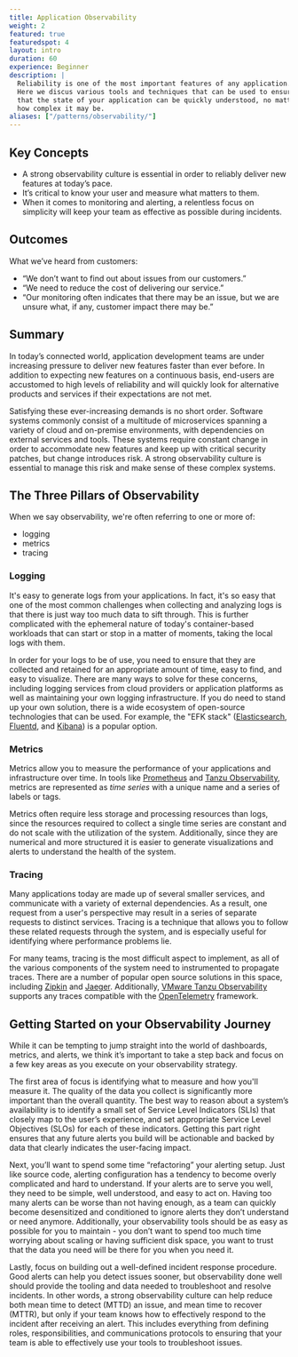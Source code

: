 ```yaml
---
title: Application Observability
weight: 2
featured: true
featuredspot: 4
layout: intro
duration: 60
experience: Beginner
description: |
  Reliability is one of the most important features of any application.
  Here we discus various tools and techniques that can be used to ensure
  that the state of your application can be quickly understood, no matter
  how complex it may be.
aliases: ["/patterns/observability/"]
---
```


## Key Concepts

- A strong observability culture is essential in order to reliably deliver new
  features at today’s pace.
- It’s critical to know your user and measure what matters to them.
- When it comes to monitoring and alerting, a relentless focus on simplicity
  will keep your team as effective as possible during incidents.

## Outcomes

What we’ve heard from customers:

- “We don’t want to find out about issues from our customers.”
- “We need to reduce the cost of delivering our service.”
- “Our monitoring often indicates that there may be an issue, but we are unsure
  what, if any, customer impact there may be.”

## Summary

In today’s connected world, application development teams are under increasing
pressure to deliver new features faster than ever before. In addition to
expecting new features on a continuous basis, end-users are accustomed to high
levels of reliability and will quickly look for alternative products and
services if their expectations are not met.

Satisfying these ever-increasing demands is no short order. Software systems
commonly consist of a multitude of microservices spanning a variety of cloud and
on-premise environments, with dependencies on external services and tools. These
systems require constant change in order to accommodate new features and keep up
with critical security patches, but change introduces risk. A strong
observability culture is essential to manage this risk and make sense of these
complex systems.

## The Three Pillars of Observability

When we say observability, we're often referring to one or more of:

- logging
- metrics
- tracing

### Logging

It's easy to generate logs from your applications. In fact, it's so easy that
one of the most common challenges when collecting and analyzing logs is that
there is just way too much data to sift through. This is further complicated
with the ephemeral nature of today's container-based workloads that can start or
stop in a matter of moments, taking the local logs with them.

In order for your logs to be of use, you need to ensure that they are collected
and retained for an appropriate amount of time, easy to find, and easy to
visualize. There are many ways to solve for these concerns, including logging
services from cloud providers or application platforms as well as maintaining
your own logging infrastructure. If you do need to stand up your own solution,
there is a wide ecosystem of open-source technologies that can be used. For
example, the "EFK stack" ([Elasticsearch](https://www.elastic.co),
[Fluentd](https://www.fluentd.org), and
[Kibana](https://www.elastic.co/kibana)) is a popular option.

### Metrics

Metrics allow you to measure the performance of your applications and
infrastructure over time. In tools like [Prometheus](https://prometheus.io)
and [Tanzu Observability](https://tanzu.vmware.com/observability), metrics
are represented as _time series_ with a unique name and a series of labels
or tags.

Metrics often require less storage and processing resources than logs, since the
resources required to collect a single time series are constant and do not scale
with the utilization of the system. Additionally, since they are numerical and
more structured it is easier to generate visualizations and alerts to understand
the health of the system.

### Tracing

Many applications today are made up of several smaller services, and communicate
with a variety of external dependencies. As a result, one request from a user's
perspective may result in a series of separate requests to distinct services.
Tracing is a technique that allows you to follow these related requests through
the system, and is especially useful for identifying where performance problems
lie.

For many teams, tracing is the most difficult aspect to implement, as all of the
various components of the system need to instrumented to propagate traces. There
are a number of popular open source solutions in this space, including
[Zipkin](https://zipkin.io) and [Jaeger](https://www.jaegertracing.io).
Additionally,
[VMware Tanzu Observability](https://tanzu.vmware.com/content/vmware-tanzu-observability-features/microservices-observability-with-distributed-tracing)
supports any traces compatible with the
[OpenTelemetry](https://tanzu.vmware.com/content/vmware-tanzu-observability-features/microservices-observability-with-distributed-tracing)
framework.

## Getting Started on your Observability Journey

While it can be tempting to jump straight into the world of dashboards, metrics,
and alerts, we think it’s important to take a step back and focus on a few key
areas as you execute on your observability strategy.

The first area of focus is identifying what to measure and how you'll measure
it. The quality of the data you collect is significantly more important than the
overall quantity. The best way to reason about a system’s availability is to
identify a small set of Service Level Indicators (SLIs) that closely map to the
user’s experience, and set appropriate Service Level Objectives (SLOs) for each
of these indicators. Getting this part right ensures that any future alerts you
build will be actionable and backed by data that clearly indicates the
user-facing impact.

Next, you’ll want to spend some time “refactoring” your alerting setup. Just
like source code, alerting configuration has a tendency to become overly
complicated and hard to understand. If your alerts are to serve you well, they
need to be simple, well understood, and easy to act on. Having too many alerts
can be worse than not having enough, as a team can quickly become desensitized
and conditioned to ignore alerts they don’t understand or need anymore.
Additionally, your observability tools should be as easy as possible for you to
maintain - you don’t want to spend too much time worrying about scaling or
having sufficient disk space, you want to trust that the data you need will be
there for you when you need it.

Lastly, focus on building out a well-defined incident response procedure. Good
alerts can help you detect issues sooner, but observability done well should
provide the tooling and data needed to troubleshoot and resolve incidents. In
other words, a strong observability culture can help reduce both mean time to
detect (MTTD) an issue, and mean time to recover (MTTR), but only if your team
knows how to effectively respond to the incident after receiving an alert. This
includes everything from defining roles, responsibilities, and communications
protocols to ensuring that your team is able to effectively use your tools to
troubleshoot issues.
